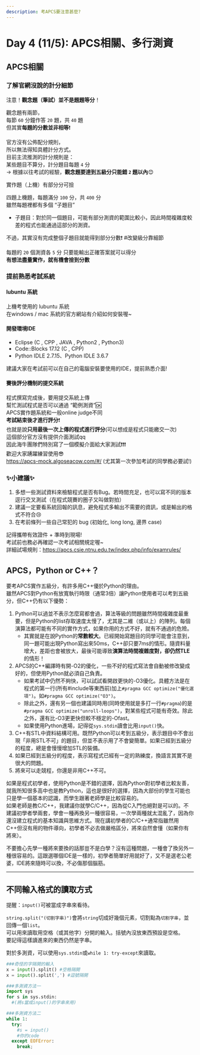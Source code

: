 ```yaml
---
description: 考APCS要注意甚麼?
---
```


# Day 4 (11/5): APCS相關、多行測資

## APCS相關

### 了解官網沒說的計分細節

注意！**觀念題（筆試）並不是題題等分**！

觀念題有兩節，\
每節 `60` 分鐘作答 `20` 題，共 `40` 題\
但其實**每題的分數並非相等**❗

官方沒有公佈配分規則，\
所以無法得知具體計分方式。\
目前主流推測的計分規則是：\
某些題目不算分，計分題目每題 `4` 分\
→ 根據以往考試的經驗，**觀念題要達到五級分只能錯 `2` 題以內**😊

實作題（上機）有部分分可撿

四題上機題，每題滿分 `100` 分，共 `400` 分\
雖然每題裡都有多個 “子題目”

* 子題目：對於同一個題目，可能有部分測資的範圍比較小，因此時間複雜度較差的程式也能通過這部分的測資。

不過，其實沒有完成整個子題目就能得到部分分數❗ #改變級分靠細節

每題的 `20` 個測資各 `5` 分 只要能輸出正確答案就可以得分\
**有想法盡量實作，就有機會撿到分數**

### 提前熟悉考試系統

#### lubuntu 系統

上機考使用的 lubuntu 系統\
在windows / mac 系統的官方網站有介紹如何安裝喔~

#### 開發環境IDE

* Eclipse (C , CPP , JAVA , Python2 , Python3)
* Code::Blocks 17.12 (C , CPP)
* Python IDLE 2.7.15、Python IDLE 3.6.7

建議大家在考試前可以在自己的電腦安裝要使用的IDE，提前熟悉介面!

#### 賽後評分機制的提交系統

程式撰寫完成後，要用提交系統上傳\
幫忙測試程式是否可以通過 “範例測資”🆗\
APCS實作題系統和一般online judge不同\
**考試結束後才進行評分**❗\
也就是說**只用最後一次上傳的程式進行評分**(可以想成是程式只能繳交一次)\
這個部分官方沒有提供介面測試qq\
因此海牛團隊們特別寫了一個模擬介面給大家測試❗❗❗\
歡迎大家踴躍練習使用😎\
https://apcs-mock.algoseacow.com/#/
(尤其第一次參加考試的同學務必要試!)

### ✨小建議✨
1. 多想一些測試資料來檢驗程式是否有Bug。若時間充足，也可以寫不同的版本逕行交叉測試（在程式競賽的圈子又叫做對拍）
2. 建議一定要看系統回報的訊息，避免程式多輸出不需要的資訊，或是輸出的格式不符合😢
3. 在考前條列一些自己常犯的 bug (初始化, long long, 邊界 case)

記得攜帶有效證件 + 準時到現場!\
考試前也務必再確認一次考試相關規定喔~\
詳細試場規則：https://apcs.csie.ntnu.edu.tw/index.php/info/examrules/

## APCS，Python or C++？
要考APCS實作五級分，有許多用C++優於Python的理由。\
雖然APCS對Python有放寬執行時限（通常3倍）讓Python使用者可以考到五級分，但C++仍有以下優勢：

1. Python可以過並不表示怎麼寫都會過，算法等級的問題雖然時間複雜度最重要，但是Python的list存取速度太慢了，尤其是二維（或以上）的陣列。每個演算法都可能有不同的實作方式，如果你用的方式不好，就有不通過的危險。
    * 其實就是在說Python的**常數較大**。已經開始寫題目的同學可能會注意到，同一題可能出現Python寫出來50ms，C++卻只要7ms的情形。隨資料量增大，差距也會被放大，最後可能導致**演算法時間複雜度對，卻仍然TLE**的情形！
2. APCS的C++編譯時有開-O2的優化，一些不好的程式寫法會自動被修改變成好的，但使用Python就必須自己負責。
    * 如果考試中仍然不夠快，可以試試看開啟更快的-O3優化。具體方法是在程式的第一行(所有#include等東西前)加上`#pragma GCC optimize("優化選項")`。如`#pragma GCC optimize("O3")`。
    * 除此之外，還有另一個也建議同時用(同時使用就是多打一行`#pragma`)的是`#pragma GCC optimize("unroll-loops")`，對某些程式可能有奇效。除此之外，還有比-O3更更快但較不穩定的-Ofast。
    * 如果使用Python進場，記得從`sys.stdin`讀會比用`input()`快。
4. C++有STL中資料結構可用。既然Python可以考到五級分，表示題目中不會出現「非用STL不可」的題目，但並不表示用了不會變簡單。如果已經到五級分的程度，總是會慢慢增加STL的裝備。
5. 如果已經到五級分的程度，表示寫程式已經有一定的熟練度，換語言其實不是很大的問題。
6. 將來可以走競程，你還是非用C++不可。

如果是程式初學者，使用Python是不錯的選擇，因為Python對初學者比較友善，就我所知很多高中也是教Python，這也是很好的選擇，因為大部份的學生可能也只是學一個基本的認識，而學生跟著老師學是比較容易的。\
如果老師是教C/C++，我建議你就學C/C++，因為從C入門也絕對是可以的。不建議初學者學兩套，學會一種再換另一種很容易，一次學兩種就太混亂了，因為你還沒建立程式的基本知識與思維方式。現在講初學者的C/C++通常指雖然用C++但沒有用的物件導向，初學者不必去做嚴格區分，將來自然會懂（如果你有將來）。

不要擔心先學一種將來要換的話那豈不是白學？沒有這種問題，一種會了換另外一種很容易的。這跟選哪個IDE是一樣的，初學者簡單好用就好了，又不是選老公老婆，IDE將來隨時可以換，不必傷那個腦筋。

---

## 不同輸入格式的讀取方式

提醒：`input()`可被當成字串來看待。

`string.split("(切割字串)")`會將`string`切成好幾個元素，切割點為`切割字串`，並回傳一個`list`。\
可以用來讀取用空格（或其他字）分開的輸入。括號內沒放東西預設是空格。\
要記得這樣讀進來的東西仍然是字串。

對於多測資，可以使用`sys.stdin`或`while 1: try-except`來讀取。

```python
###奇怪的字隔開的輸入
x = input().split() #空格隔開
x = input().split(',') #逗號隔開

###多測資方法一
import sys
for s in sys.stdin:
  #(將s當成input()的字串來用)

###多測資方法二
while 1:
  try:
    #s = input()
    #你的code
  except EOFError:
    break;
 ```
 
 

